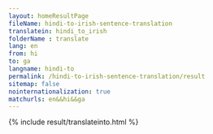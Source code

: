 ```yaml
---
layout: homeResultPage
fileName: hindi-to-irish-sentence-translation
translatein: hindi_to_irish
folderName : translate
lang: en
from: hi
to: ga
langname: hindi-to
permalink: /hindi-to-irish-sentence-translation/result
sitemap: false
nointernationalization: true
matchurls: en&&hi&&ga
---
```

{% include result/translateinto.html %}

<script src="/js/result/translation.js" data-foldername="{{page.folderName}}" data-lang="{{page.lang}}"></script>
